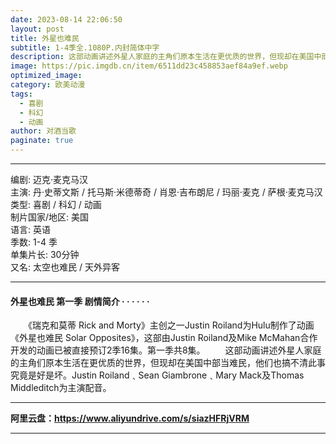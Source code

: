 ```yaml
---
date: 2023-08-14 22:06:50
layout: post
title: 外星也难民
subtitle: 1-4季全.1080P.内封简体中字
description: 这部动画讲述外星人家庭的主角们原本生活在更优质的世界，但现却在美国中部当难民，他们也搞不清此事究竟是好是坏...
image: https://pic.imgdb.cn/item/6511dd23c458853aef84a9ef.webp
optimized_image: 
category: 欧美动漫
tags:
  - 喜剧
  - 科幻
  - 动画
author: 对酒当歌
paginate: true
---
```



---

编剧: 迈克·麦克马汉  
主演: 丹·史蒂文斯 / 托马斯·米德蒂奇 / 肖恩·吉布朗尼 / 玛丽·麦克 / 萨根·麦克马汉  
类型: 喜剧 / 科幻 / 动画  
制片国家/地区: 美国  
语言: 英语  
季数: 1-4 季  
单集片长: 30分钟  
又名: 太空也难民 / 天外异客  

---

#### 外星也难民 第一季 剧情简介 · · · · · ·

　　《瑞克和莫蒂 Rick and Morty》主创之一Justin Roiland为Hulu制作了动画《外星也难民 Solar Opposites》，这部由Justin Roiland及Mike McMahan合作开发的动画已被直接预订2季16集。第一季共8集。
　　这部动画讲述外星人家庭的主角们原本生活在更优质的世界，但现却在美国中部当难民，他们也搞不清此事究竟是好是坏。Justin Roiland﹑Sean Giambrone﹑Mary Mack及Thomas Middleditch为主演配音。  


---

**阿里云盘：<https://www.aliyundrive.com/s/siazHFRjVRM>**

---
